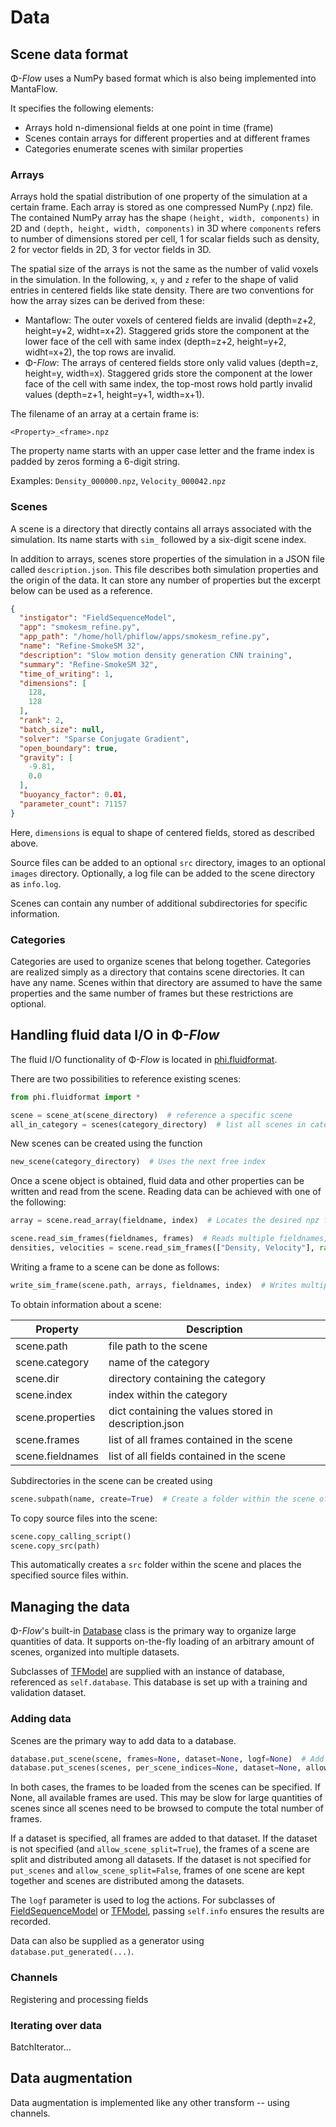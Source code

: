 
# Data

## Scene data format

Φ-*Flow* uses a NumPy based format which is also being implemented into MantaFlow.

It specifies the following elements:

- Arrays hold n-dimensional fields at one point in time (frame)
- Scenes contain arrays for different properties and at different frames
- Categories enumerate scenes with similar properties

### Arrays

Arrays hold the spatial distribution of one property of the simulation at a certain frame.
Each array is stored as one compressed NumPy (.npz) file. The contained NumPy array has the shape `(height, width, components)` in 2D and `(depth, height, width, components)` in 3D where `components` refers to number of dimensions stored per cell, 1 for scalar fields such as density, 2 for vector fields in 2D, 3 for vector fields in 3D.

The spatial size of the arrays is not the same as the number of valid voxels in the simulation.
In the following, `x`, `y` and `z` refer to the shape of valid entries in centered fields like state density.
There are two conventions for how the array sizes can be derived from these:

- Mantaflow: The outer voxels of centered fields are invalid (depth=z+2, height=y+2, widht=x+2). Staggered grids store the component at the lower face of the cell with same index (depth=z+2, height=y+2, widht=x+2), the top rows are invalid.
- Φ-*Flow*: The arrays of centered fields store only valid values (depth=z, height=y, width=x). Staggered grids store the component at the lower face of the cell with same index, the top-most rows hold partly invalid values (depth=z+1, height=y+1, width=x+1).

The filename of an array at a certain frame is:

```
<Property>_<frame>.npz
```

The property name starts with an upper case letter and the frame index is padded by zeros forming a 6-digit string.

Examples: `Density_000000.npz`,  `Velocity_000042.npz`


### Scenes

A scene is a directory that directly contains all arrays associated with the simulation.
Its name starts with `sim_` followed by a six-digit scene index.

In addition to arrays, scenes store properties of the simulation in a JSON file called `description.json`.
This file describes both simulation properties and the origin of the data. It can store any number of properties but the excerpt below can be used as a reference.

```json
{
  "instigator": "FieldSequenceModel",
  "app": "smokesm_refine.py",
  "app_path": "/home/holl/phiflow/apps/smokesm_refine.py",
  "name": "Refine-SmokeSM 32",
  "description": "Slow motion density generation CNN training",
  "summary": "Refine-SmokeSM 32",
  "time_of_writing": 1,
  "dimensions": [
    128,
    128
  ],
  "rank": 2,
  "batch_size": null,
  "solver": "Sparse Conjugate Gradient",
  "open_boundary": true,
  "gravity": [
    -9.81,
    0.0
  ],
  "buoyancy_factor": 0.01,
  "parameter_count": 71157
}
```

Here, `dimensions` is equal to shape of centered fields, stored as described above.

Source files can be added to an optional `src` directory, images to an optional `images` directory.
Optionally, a log file can be added to the scene directory as `info.log`.

Scenes can contain any number of additional subdirectories for specific information.

### Categories

Categories are used to organize scenes that belong together. Categories are realized simply as a directory that contains scene directories. It can have any name.
Scenes within that directory are assumed to have the same properties and the same number of frames but these restrictions are optional.


## Handling fluid data I/O in Φ-*Flow*

The fluid I/O functionality of Φ-*Flow* is located in [phi.fluidformat](../phi/fluidformat.py).

There are two possibilities to reference existing scenes:

```python
from phi.fluidformat import *

scene = scene_at(scene_directory)  # reference a specific scene
all_in_category = scenes(category_directory)  # list all scenes in category
```

New scenes can be created using the function

```python
new_scene(category_directory)  # Uses the next free index
```

Once a scene object is obtained, fluid data and other properties can be written and read from the scene.
Reading data can be achieved with one of the following:

```python
array = scene.read_array(fieldname, index)  # Locates the desired npz file and returns the contents as a numpy array

scene.read_sim_frames(fieldnames, frames)  # Reads multiple fieldnames, concatenating the frames in the batch dimension
densities, velocities = scene.read_sim_frames(["Density, Velocity"], range(10))  # Reads the first 10 densities and velocities
```

Writing a frame to a scene can be done as follows:

```python
write_sim_frame(scene.path, arrays, fieldnames, index)  # Writes multiple properties at one frame
```

To obtain information about a scene:

| Property  | Description  |
|---|---|
| scene.path  | file path to the scene  |
| scene.category  | name of the category  |
| scene.dir  | directory containing the category  |
| scene.index  | index within the category  |
|  scene.properties | dict containing the values stored in description.json  |
| scene.frames  | list of all frames contained in the scene  |
| scene.fieldnames  | list of all fields contained in the scene  |

Subdirectories in the scene can be created using

```python
scene.subpath(name, create=True)  # Create a folder within the scene of given name
```

To copy source files into the scene:

```python
scene.copy_calling_script()
scene.copy_src(path)
```

This automatically creates a `src` folder within the scene and places the specified source files within.


## Managing the data

Φ-*Flow*'s built-in [Database](../phi/data/data.py) class is the primary way to organize large quantities of data. It supports on-the-fly loading of an arbitrary amount of scenes, organized into multiple datasets.

Subclasses of [TFModel](../phi/tf/model.py) are supplied with an instance of database, referenced as `self.database`. This database is set up with a training and validation dataset.

### Adding data

Scenes are the primary way to add data to a database.

```python
database.put_scene(scene, frames=None, dataset=None, logf=None)  # Add a single scene
database.put_scenes(scenes, per_scene_indices=None, dataset=None, allow_scene_split=False, logf=None)  # Add multiple scenes
```

In both cases, the frames to be loaded from the scenes can be specified. If None, all available frames are used. This may be slow for large quantities of scenes since all scenes need to be browsed to compute the total number of frames.

If a dataset is specified, all frames are added to that dataset.
If the dataset is not specified (and `allow_scene_split=True`), the frames of a scene are split and distributed among all datasets.
If the dataset is not specified for `put_scenes` and `allow_scene_split=False`, frames of one scene are kept together and scenes are distributed among the datasets.

The `logf` parameter is used to log the actions. For subclasses of [FieldSequenceModel](../phi/model.py) or [TFModel](../phi/tf/model.py), passing `self.info` ensures the results are recorded.

Data can also be supplied as a generator using `database.put_generated(...)`.


### Channels

Registering and processing fields

### Iterating over data

BatchIterator...

## Data augmentation

Data augmentation is implemented like any other transform -- using channels.